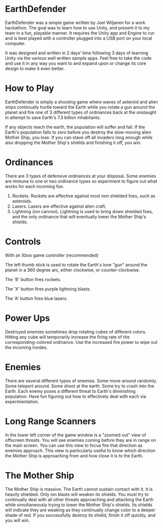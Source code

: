 # EarthDefender

EarthDefender was a simple game written by Joel Wiljanen for a work hackathon.  The goal was to learn how to use Unity, and present it to my team in a fun, playable manner.  It requires the Unity app and Engine to run and is best played with a controller plugged into a USB port on your local computer.  

It was designed and written in 2 days’ time following 3 days of learning Unity via the various well written sample apps.  Feel free to take the code and use it in any way you want to and expand upon or change its core design to make it even better.

# How to Play
EarthDefender is simply a shooting game where waves of asteroid and alien ships continually hurtle toward the Earth while you rotate a gun around the planet and fire one of 3 different types of ordinances back at the onslaught in attempt to save Earth's 7.3 billion inhabitants. 

If any objects reach the earth, the population will suffer and fall.  If the Earth's population falls to zero before you destroy the slow-moving alien Mother Ship, you lose. If you can stave off all invaders long enough while also dropping the Mother Ship's shields and finishing it off, you win.

# Ordinances

There are 3 types of defensive ordinances at your disposal.  Some enemies are immune to one or two ordinance types so experiment to figure out what works for each incoming foe.

1. Rockets. Rockets are effective against most non shielded foes, such as asteroids.
2. Lasers.  Lasers are effective against alien craft.
3. Lightning (ion cannon).  Lightning is used to bring down shielded foes, and the only ordinance that will eventually lower the Mother Ship's shields.

# Controls

With an Xbox game controller (recommended)

The left thumb stick is used to rotate the Earth's lone "gun" around the planet in a 360 degree arc, either clockwise, or counter-clockwise.  

The 'B' button fires rockets.

The 'X' button fires purple lightning blasts.

The 'A' button fires blue lasers.

# Power Ups

Destroyed enemies sometimes drop rotating cubes of different colors.  Hitting any cube will temporarily increase the firing rate of the corresponding-colored ordinance.  Use the increased fire power to wipe out the incoming hordes.

# Enemies

There are several different types of enemies.  Some move around randomly.  Some teleport around.  Some shoot at the earth.  Some try to crash into the Earth.  Each enemy poses a different threat to Earth's diminishing population. Have fun figuring out how to effectively deal with each via experimentation.

# Long Range Scanners

In the lower left corner of the game window is a "zoomed out" view of offscreen threats.  You will see enemies coming before they are in range on the main screen.  You can use this view to focus fire that direction as enemies approach.  This view is particularly useful to know which direction the Mother Ship is approaching from and how close it is to the Earth.

# The Mother Ship

The Mother Ship is massive. The Earth cannot sustain contact with it.  It is heavily shielded.  Only ion blasts will weaken its shields.  You must try to continually deal with all other threats approaching and attacking the Earth while simultaneously trying to lower the Mother Ship's shields.  Its shields will indicate they are weaking as they continually change color to a deeper shade of red.  If you successfully destroy its shield, finish it off quickly, and you will win.


